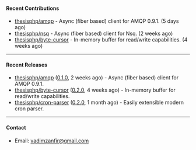 #### Recent Contributions

- [thesisphp/amqp](https://github.com/thesisphp/amqp) - Async (fiber based) client for AMQP 0.9.1. (5 days ago)
- [thesisphp/nsq](https://github.com/thesisphp/nsq) - Async (fiber based) client for Nsq. (2 weeks ago)
- [thesisphp/byte-cursor](https://github.com/thesisphp/byte-cursor) - In-memory buffer for read/write capabilities. (4 weeks ago)

---

#### Recent Releases

- [thesisphp/amqp](https://github.com/thesisphp/amqp) ([0.1.0](https://github.com/thesisphp/amqp/releases/tag/0.1.0), 2 weeks ago) - Async (fiber based) client for AMQP 0.9.1.
- [thesisphp/byte-cursor](https://github.com/thesisphp/byte-cursor) ([0.2.0](https://github.com/thesisphp/byte-cursor/releases/tag/0.2.0), 4 weeks ago) - In-memory buffer for read/write capabilities.
- [thesisphp/cron-parser](https://github.com/thesisphp/cron-parser) ([0.2.0](https://github.com/thesisphp/cron-parser/releases/tag/0.2.0), 1 month ago) - Easily extensible modern cron parser.

---

#### Contact

- Email: [vadimzanfir@gmail.com](mailto://vadimzanfir@gmail.com)
